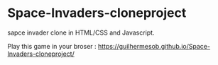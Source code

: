 # Space-Invaders-cloneproject
sapce invader clone in HTML/CSS and Javascript.

Play this game in your broser : https://guilhermesob.github.io/Space-Invaders-cloneproject/
